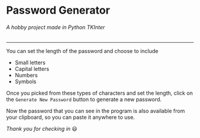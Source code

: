 # Password Generator
###### A hobby project made in Python TKInter

---------------------------------------

You can set the length of the password and choose to include
+ Small letters
+ Capital letters
+ Numbers
+ Symbols

Once you picked from these types of characters and set the length, 
click on the `Generate New Password` button to generate a new password.

Now the password that you can see in the program is also available from your clipboard,
so you can paste it anywhere to use.

*Thank you for checking in* 😃
